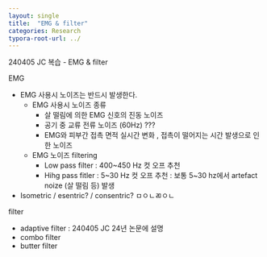 ```yaml
---
layout: single
title:  "EMG & filter"
categories: Research
typora-root-url: ../
---
```


240405 JC 복습 - EMG & filter

EMG

- EMG 사용시 노이즈는 반드시 발생한다.
  - EMG 사용시 노이즈 종류
    - 살 떨림에 의한 EMG 신호의 진동 노이즈
    - 공기 중 교류 전류 노이즈 (60Hz) ???
    - EMG와 피부간 접촉 면적 실시간 변화 , 접촉이 떨어지는 시간 발생으로 인한 노이즈
  - EMG 노이즈 filtering
    - Low pass filter : 400~450 Hz 컷 오프 추천
    - Hihg pass fitler : 5~30 Hz 컷 오프 추천
      : 보통 5~30 hz에서 artefact noize (살 떨림 등) 발생
- Isometric / esentric? / consentric?
  ㅁㅇㄴㄻㅇㄴ



filter

- adaptive filter : 240405 JC 24년 논문에 설명
- combo filter
- butter filter

